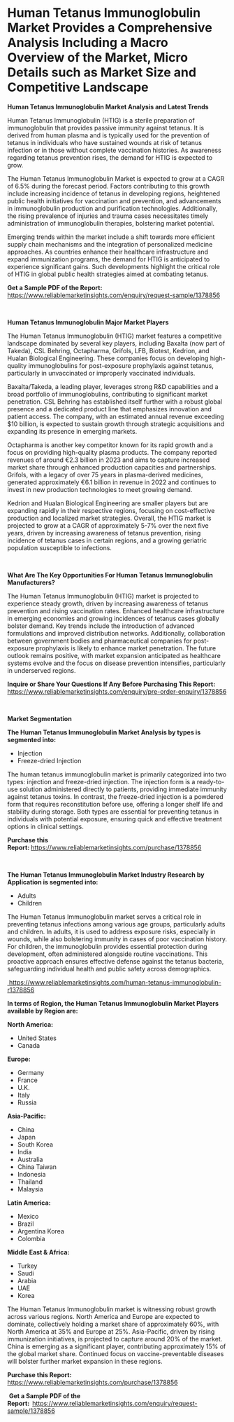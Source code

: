 <p><h1>Human Tetanus Immunoglobulin Market Provides a Comprehensive Analysis Including a Macro Overview of the Market, Micro Details such as Market Size and Competitive Landscape</h1></p><p><strong>Human Tetanus Immunoglobulin Market Analysis and Latest Trends</strong></p>
<p><p>Human Tetanus Immunoglobulin (HTIG) is a sterile preparation of immunoglobulin that provides passive immunity against tetanus. It is derived from human plasma and is typically used for the prevention of tetanus in individuals who have sustained wounds at risk of tetanus infection or in those without complete vaccination histories. As awareness regarding tetanus prevention rises, the demand for HTIG is expected to grow.</p><p>The Human Tetanus Immunoglobulin Market is expected to grow at a CAGR of 6.5% during the forecast period. Factors contributing to this growth include increasing incidence of tetanus in developing regions, heightened public health initiatives for vaccination and prevention, and advancements in immunoglobulin production and purification technologies. Additionally, the rising prevalence of injuries and trauma cases necessitates timely administration of immunoglobulin therapies, bolstering market potential.</p><p>Emerging trends within the market include a shift towards more efficient supply chain mechanisms and the integration of personalized medicine approaches. As countries enhance their healthcare infrastructure and expand immunization programs, the demand for HTIG is anticipated to experience significant gains. Such developments highlight the critical role of HTIG in global public health strategies aimed at combating tetanus.</p></p>
<p><strong>Get a Sample PDF of the Report:&nbsp;</strong> <a href="https://www.reliablemarketinsights.com/enquiry/request-sample/1378856?utm_campaign=3133&utm_medium=2&utm_source=Github&utm_content=ia&utm_term=19042025&utm_id=human-tetanus-immunoglobulin">https://www.reliablemarketinsights.com/enquiry/request-sample/1378856</a></p>
<p>&nbsp;</p>
<p><strong>Human Tetanus Immunoglobulin Major Market Players</strong></p>
<p><p>The Human Tetanus Immunoglobulin (HTIG) market features a competitive landscape dominated by several key players, including Baxalta (now part of Takeda), CSL Behring, Octapharma, Grifols, LFB, Biotest, Kedrion, and Hualan Biological Engineering. These companies focus on developing high-quality immunoglobulins for post-exposure prophylaxis against tetanus, particularly in unvaccinated or improperly vaccinated individuals.</p><p>Baxalta/Takeda, a leading player, leverages strong R&D capabilities and a broad portfolio of immunoglobulins, contributing to significant market penetration. CSL Behring has established itself further with a robust global presence and a dedicated product line that emphasizes innovation and patient access. The company, with an estimated annual revenue exceeding $10 billion, is expected to sustain growth through strategic acquisitions and expanding its presence in emerging markets.</p><p>Octapharma is another key competitor known for its rapid growth and a focus on providing high-quality plasma products. The company reported revenues of around €2.3 billion in 2023 and aims to capture increased market share through enhanced production capacities and partnerships. Grifols, with a legacy of over 75 years in plasma-derived medicines, generated approximately €6.1 billion in revenue in 2022 and continues to invest in new production technologies to meet growing demand.</p><p>Kedrion and Hualan Biological Engineering are smaller players but are expanding rapidly in their respective regions, focusing on cost-effective production and localized market strategies. Overall, the HTIG market is projected to grow at a CAGR of approximately 5-7% over the next five years, driven by increasing awareness of tetanus prevention, rising incidence of tetanus cases in certain regions, and a growing geriatric population susceptible to infections.</p></p>
<p>&nbsp;</p>
<p><strong>What Are The Key Opportunities For Human Tetanus Immunoglobulin Manufacturers?</strong></p>
<p><p>The Human Tetanus Immunoglobulin (HTIG) market is projected to experience steady growth, driven by increasing awareness of tetanus prevention and rising vaccination rates. Enhanced healthcare infrastructure in emerging economies and growing incidences of tetanus cases globally bolster demand. Key trends include the introduction of advanced formulations and improved distribution networks. Additionally, collaboration between government bodies and pharmaceutical companies for post-exposure prophylaxis is likely to enhance market penetration. The future outlook remains positive, with market expansion anticipated as healthcare systems evolve and the focus on disease prevention intensifies, particularly in underserved regions.</p></p>
<p><strong>Inquire or Share Your Questions If Any Before Purchasing This Report:</strong> <a href="https://www.reliablemarketinsights.com/enquiry/pre-order-enquiry/1378856?utm_campaign=3133&utm_medium=2&utm_source=Github&utm_content=ia&utm_term=19042025&utm_id=human-tetanus-immunoglobulin">https://www.reliablemarketinsights.com/enquiry/pre-order-enquiry/1378856</a></p>
<p>&nbsp;</p>
<p><strong>Market Segmentation</strong></p>
<p><strong>The Human Tetanus Immunoglobulin Market Analysis by types is segmented into:</strong></p>
<p><ul><li>Injection</li><li>Freeze-dried Injection</li></ul></p>
<p><p>The human tetanus immunoglobulin market is primarily categorized into two types: injection and freeze-dried injection. The injection form is a ready-to-use solution administered directly to patients, providing immediate immunity against tetanus toxins. In contrast, the freeze-dried injection is a powdered form that requires reconstitution before use, offering a longer shelf life and stability during storage. Both types are essential for preventing tetanus in individuals with potential exposure, ensuring quick and effective treatment options in clinical settings.</p></p>
<p><strong>Purchase this Report:&nbsp;</strong><a href="https://www.reliablemarketinsights.com/purchase/1378856?utm_campaign=3133&utm_medium=2&utm_source=Github&utm_content=ia&utm_term=19042025&utm_id=human-tetanus-immunoglobulin">https://www.reliablemarketinsights.com/purchase/1378856</a></p>
<p>&nbsp;</p>
<p><strong>The Human Tetanus Immunoglobulin Market Industry Research by Application is segmented into:</strong></p>
<p><ul><li>Adults</li><li>Children</li></ul></p>
<p><p>The Human Tetanus Immunoglobulin market serves a critical role in preventing tetanus infections among various age groups, particularly adults and children. In adults, it is used to address exposure risks, especially in wounds, while also bolstering immunity in cases of poor vaccination history. For children, the immunoglobulin provides essential protection during development, often administered alongside routine vaccinations. This proactive approach ensures effective defense against the tetanus bacteria, safeguarding individual health and public safety across demographics.</p></p>
<p><a href="https://www.reliablemarketinsights.com/human-tetanus-immunoglobulin-r1378856?utm_campaign=3133&utm_medium=2&utm_source=Github&utm_content=ia&utm_term=19042025&utm_id=human-tetanus-immunoglobulin">&nbsp;https://www.reliablemarketinsights.com/human-tetanus-immunoglobulin-r1378856</a></p>
<p><strong>In terms of Region, the Human Tetanus Immunoglobulin Market Players available by Region are:</strong></p>
<p>
    <p> <strong> North America: </strong>
        <ul>
            <li>United States</li>
            <li>Canada</li>
        </ul>
        </p> 
    <p> <strong> Europe: </strong>
        <ul>
            <li>Germany</li>
            <li>France</li>
            <li>U.K.</li>
            <li>Italy</li>
            <li>Russia</li>
        </ul>
        </p> 
    <p> <strong> Asia-Pacific: </strong>
        <ul>
            <li>China</li>
            <li>Japan</li>
            <li>South Korea</li>
            <li>India</li>
            <li>Australia</li>
            <li>China Taiwan</li>
            <li>Indonesia</li>
            <li>Thailand</li>
            <li>Malaysia</li>
        </ul>
        </p> 
    <p> <strong> Latin America: </strong>
        <ul>
            <li>Mexico</li>
            <li>Brazil</li>
            <li>Argentina Korea</li>
            <li>Colombia</li>
        </ul>
        </p> 
    <p> <strong> Middle East & Africa: </strong>
        <ul>
            <li>Turkey</li>
            <li>Saudi</li>
            <li>Arabia</li>
            <li>UAE</li>
            <li>Korea</li>
        </ul>
    </p>
    </p>
<p><p>The Human Tetanus Immunoglobulin market is witnessing robust growth across various regions. North America and Europe are expected to dominate, collectively holding a market share of approximately 60%, with North America at 35% and Europe at 25%. Asia-Pacific, driven by rising immunization initiatives, is projected to capture around 20% of the market. China is emerging as a significant player, contributing approximately 15% of the global market share. Continued focus on vaccine-preventable diseases will bolster further market expansion in these regions.</p></p>
<p><strong>Purchase this Report: </strong><a href="https://www.reliablemarketinsights.com/purchase/1378856?utm_campaign=3133&utm_medium=2&utm_source=Github&utm_content=ia&utm_term=19042025&utm_id=human-tetanus-immunoglobulin">https://www.reliablemarketinsights.com/purchase/1378856</a></p>
<p>&nbsp;<strong>Get a Sample PDF of the Report:&nbsp;&nbsp;</strong><a href="https://www.reliablemarketinsights.com/enquiry/request-sample/1378856?utm_campaign=3133&utm_medium=2&utm_source=Github&utm_content=ia&utm_term=19042025&utm_id=human-tetanus-immunoglobulin">https://www.reliablemarketinsights.com/enquiry/request-sample/1378856</a></p>
<p><strong></strong></p>
<p><p></p><p></p><p></p></p>